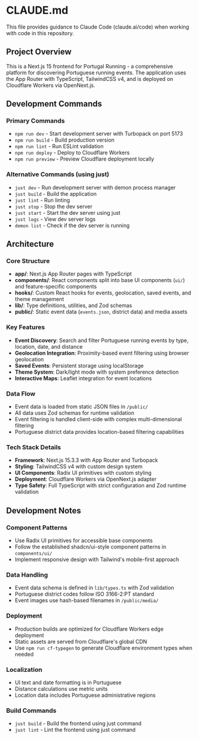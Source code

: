 # CLAUDE.md

This file provides guidance to Claude Code (claude.ai/code) when working with code in this repository.

## Project Overview

This is a Next.js 15 frontend for Portugal Running - a comprehensive platform for discovering Portuguese running events. The application uses the App Router with TypeScript, TailwindCSS v4, and is deployed on Cloudflare Workers via OpenNext.js.

## Development Commands

### Primary Commands
- `npm run dev` - Start development server with Turbopack on port 5173
- `npm run build` - Build production version
- `npm run lint` - Run ESLint validation
- `npm run deploy` - Deploy to Cloudflare Workers
- `npm run preview` - Preview Cloudflare deployment locally

### Alternative Commands (using just)
- `just dev` - Run development server with demon process manager
- `just build` - Build the application
- `just lint` - Run linting
- `just stop` - Stop the dev server
- `just start` - Start the dev server using just
- `just logs` - View dev server logs
- `demon list` - Check if the dev server is running

## Architecture

### Core Structure
- **app/**: Next.js App Router pages with TypeScript
- **components/**: React components split into base UI components (`ui/`) and feature-specific components
- **hooks/**: Custom React hooks for events, geolocation, saved events, and theme management
- **lib/**: Type definitions, utilities, and Zod schemas
- **public/**: Static event data (`events.json`, district data) and media assets

### Key Features
- **Event Discovery**: Search and filter Portuguese running events by type, location, date, and distance
- **Geolocation Integration**: Proximity-based event filtering using browser geolocation
- **Saved Events**: Persistent storage using localStorage
- **Theme System**: Dark/light mode with system preference detection
- **Interactive Maps**: Leaflet integration for event locations

### Data Flow
- Event data is loaded from static JSON files in `/public/`
- All data uses Zod schemas for runtime validation
- Event filtering is handled client-side with complex multi-dimensional filtering
- Portuguese district data provides location-based filtering capabilities

### Tech Stack Details
- **Framework**: Next.js 15.3.3 with App Router and Turbopack
- **Styling**: TailwindCSS v4 with custom design system
- **UI Components**: Radix UI primitives with custom styling
- **Deployment**: Cloudflare Workers via OpenNext.js adapter
- **Type Safety**: Full TypeScript with strict configuration and Zod runtime validation

## Development Notes

### Component Patterns
- Use Radix UI primitives for accessible base components
- Follow the established shadcn/ui-style component patterns in `components/ui/`
- Implement responsive design with Tailwind's mobile-first approach

### Data Handling
- Event data schema is defined in `lib/types.ts` with Zod validation
- Portuguese district codes follow ISO 3166-2:PT standard
- Event images use hash-based filenames in `/public/media/`

### Deployment
- Production builds are optimized for Cloudflare Workers edge deployment
- Static assets are served from Cloudflare's global CDN
- Use `npm run cf-typegen` to generate Cloudflare environment types when needed

### Localization
- UI text and date formatting is in Portuguese
- Distance calculations use metric units
- Location data includes Portuguese administrative regions

### Build Commands
- `just build` - Build the frontend using just command
- `just lint` - Lint the frontend using just command